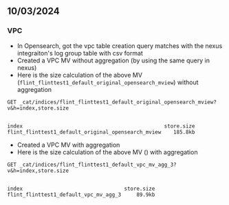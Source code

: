## 10/03/2024
### VPC
- In Opensearch, got the vpc table creation query matches with the nexus integraiton's log group table with csv format
- Created a VPC MV without aggregation (by using the same query in nexus)
- Here is the size calculation of the above MV (`flint_flinttest1_default_original_opensearch_mview`) without aggregation
 ```
GET _cat/indices/flint_flinttest1_default_original_opensearch_mview?v&h=index,store.size


index                                              store.size
flint_flinttest1_default_original_opensearch_mview    185.8kb
```
- Created a VPC MV with aggregation
- Here is the size calculation of the above MV () with aggregation
```
GET _cat/indices/flint_flinttest1_default_vpc_mv_agg_3?v&h=index,store.size


index                                 store.size
flint_flinttest1_default_vpc_mv_agg_3     89.9kb
```